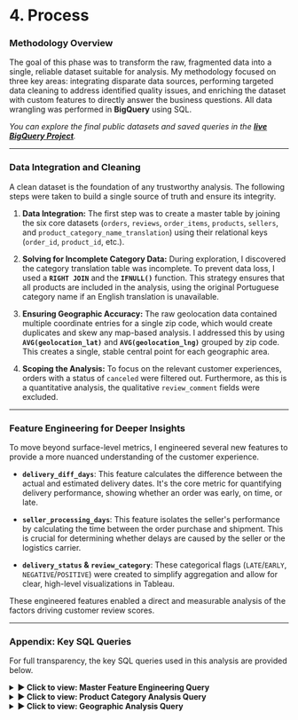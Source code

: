 # 4. Process

### Methodology Overview
The goal of this phase was to transform the raw, fragmented data into a single, reliable dataset suitable for analysis. My methodology focused on three key areas: integrating disparate data sources, performing targeted data cleaning to address identified quality issues, and enriching the dataset with custom features to directly answer the business questions. All data wrangling was performed in **BigQuery** using SQL.

*You can explore the final public datasets and saved queries in the [**live BigQuery Project**](https://console.cloud.google.com/bigquery?inv=1&invt=Ab4UiQ&project=olist-customer-analysis).*

---

### Data Integration and Cleaning

A clean dataset is the foundation of any trustworthy analysis. The following steps were taken to build a single source of truth and ensure its integrity.

1.  **Data Integration:** The first step was to create a master table by joining the six core datasets (`orders`, `reviews`, `order_items`, `products`, `sellers`, and `product_category_name_translation`) using their relational keys (`order_id`, `product_id`, etc.).

2.  **Solving for Incomplete Category Data:** During exploration, I discovered the category translation table was incomplete. To prevent data loss, I used a **`RIGHT JOIN`** and the **`IFNULL()`** function. This strategy ensures that all products are included in the analysis, using the original Portuguese category name if an English translation is unavailable.

3.  **Ensuring Geographic Accuracy:** The raw geolocation data contained multiple coordinate entries for a single zip code, which would create duplicates and skew any map-based analysis. I addressed this by using **`AVG(geolocation_lat)`** and **`AVG(geolocation_lng)`** grouped by zip code. This creates a single, stable central point for each geographic area.

4.  **Scoping the Analysis:** To focus on the relevant customer experiences, orders with a status of `canceled` were filtered out. Furthermore, as this is a quantitative analysis, the qualitative `review_comment` fields were excluded.

---

### Feature Engineering for Deeper Insights

To move beyond surface-level metrics, I engineered several new features to provide a more nuanced understanding of the customer experience.

* **`delivery_diff_days`**: This feature calculates the difference between the actual and estimated delivery dates. It's the core metric for quantifying delivery performance, showing whether an order was early, on time, or late.

* **`seller_processing_days`**: This feature isolates the seller's performance by calculating the time between the order purchase and shipment. This is crucial for determining whether delays are caused by the seller or the logistics carrier.

* **`delivery_status` & `review_category`**: These categorical flags (`LATE`/`EARLY`, `NEGATIVE`/`POSITIVE`) were created to simplify aggregation and allow for clear, high-level visualizations in Tableau.

These engineered features enabled a direct and measurable analysis of the factors driving customer review scores.

---
### Appendix: Key SQL Queries

For full transparency, the key SQL queries used in this analysis are provided below.

<details>
<summary><strong>▶ Click to view: Master Feature Engineering Query</strong></summary>

*Direct Link: [View in BigQuery](https://console.cloud.google.com/bigquery?ws=!1m7!1m6!12m5!1m3!1solist-customer-analysis!2sus-central1!3sf6c135df-ba63-49ce-811e-1c58ee7173a1!2e1)*
```sql
SELECT
  od.order_id,
  od.customer_id,
  DATE_DIFF(od.order_delivered_carrier_date, od.order_purchase_timestamp, DAY) AS seller_processing_days,
  DATE_DIFF(od.order_delivered_customer_date, od.order_estimated_delivery_date, DAY) AS delivery_diff_days,
  CASE
    WHEN DATE_DIFF(od.order_delivered_customer_date, od.order_estimated_delivery_date, DAY) > 0 THEN 'LATE'
    WHEN DATE_DIFF(od.order_delivered_customer_date, od.order_estimated_delivery_date, DAY) < 0 THEN 'EARLY'
    ELSE 'ON_TIME'
  END as delivery_status,
  ord.review_score,
  CASE
    WHEN ord.review_score <= 2 THEN 'NEGATIVE'
    WHEN ord.review_score = 3 THEN 'NEUTRAL'
    WHEN ord.review_score >= 4 THEN 'POSITIVE'
    ELSE 'INVALID'
  END AS review_category
FROM
  `olist-customer-analysis.Brazilian_E_Commerce_Public_Dataset_by_Olist.olist_orders_data` as od
JOIN
  `olist-customer-analysis.Brazilian_E_Commerce_Public_Dataset_by_Olist.olist_order_reviews_data` as ord
  ON od.order_id = ord.order_id
WHERE
  od.order_status != 'canceled'
  AND od.order_delivered_customer_date IS NOT NULL
  AND od.order_estimated_delivery_date IS NOT NULL;
```

</details>

<details>
<summary><strong>▶ Click to view: Product Category Analysis Query</strong></summary>

*Direct Link: [View in BigQuery](https://console.cloud.google.com/bigquery?ws=!1m7!1m6!12m5!1m3!1solist-customer-analysis!2sus-central1!3sf6c135df-ba63-49ce-811e-1c58ee7173a1!2e1)*
```sql
SELECT  
  pd.product_category_name,
  IFNULL(pcnt.product_category_name_english, pd.product_category_name) AS category_name_display,
  AVG(ord.review_score) AS avg_review_score
FROM 
  `olist-customer-analysis.Brazilian_E_Commerce_Public_Dataset_by_Olist.product_category_name_translation` AS pcnt
RIGHT JOIN
  `olist-customer-analysis.Brazilian_E_Commerce_Public_Dataset_by_Olist.olist_products_data` AS pd
    ON pcnt.product_category_name = pd.product_category_name
JOIN
  `olist-customer-analysis.Brazilian_E_Commerce_Public_Dataset_by_Olist.olist_order_items_data` AS oid
    ON pd.product_id = oid.product_id
JOIN
  `olist-customer-analysis.Brazilian_E_Commerce_Public_Dataset_by_Olist.olist_orders_data` AS od
    ON oid.order_id = od.order_id
JOIN
  `olist-customer-analysis.Brazilian_E_Commerce_Public_Dataset_by_Olist.olist_order_reviews_data` AS ord
    ON od.order_id = ord.order_id
WHERE 
  pd.product_category_name IS NOT NULL
GROUP BY 
  pd.product_category_name,
  category_name_display
ORDER BY 
  avg_review_score;
```

</details>

<details>
<summary><strong>▶ Click to view: Geographic Analysis Query</strong></summary>

*Direct Link: [View in BigQuery](https://console.cloud.google.com/bigquery?ws=!1m7!1m6!12m5!1m3!1solist-customer-analysis!2sus-central1!3sd9b1d76a-e658-4cc2-952c-b07cb64af9ac!2e1)*
```sql
SELECT
  seller_state,
  seller_zip_code_prefix,
  AVG(geolocation_lat) AS geolocation_lat,
  AVG(geolocation_lng) AS geolocation_lng,
  COUNT(*) AS total_reviews,
  ROUND(AVG(review_score), 2) as avg_review_score,
  -- Calculate the percentage of reviews that are 1 or 2 stars
  ROUND(SAFE_DIVIDE(
    COUNTIF(review_score <= 2),
    COUNT(*)
  ) * 100, 2) AS percentage_negative_reviews
FROM
  `olist-customer-analysis.Clean_and_Merged_Datasets.geolocation_distribution_of_reviews`
GROUP BY
  seller_state,
  seller_zip_code_prefix
ORDER BY
  seller_state,
  seller_zip_code_prefix;
```

</details>
